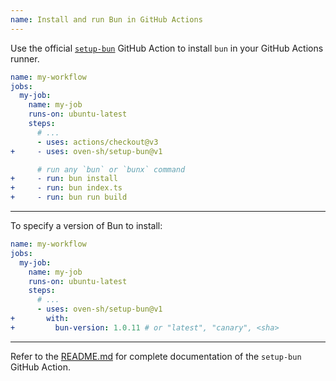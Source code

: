 ```yaml
---
name: Install and run Bun in GitHub Actions
---
```


Use the official [`setup-bun`](https://github.com/oven-sh/setup-bun) GitHub Action to install `bun` in your GitHub Actions runner.

```yaml-diff#workflow.yml
name: my-workflow
jobs:
  my-job:
    name: my-job
    runs-on: ubuntu-latest
    steps:
      # ...
      - uses: actions/checkout@v3
+     - uses: oven-sh/setup-bun@v1

      # run any `bun` or `bunx` command
+     - run: bun install
+     - run: bun index.ts
+     - run: bun run build
```

---

To specify a version of Bun to install:

```yaml-diff#workflow.yml
name: my-workflow
jobs:
  my-job:
    name: my-job
    runs-on: ubuntu-latest
    steps:
      # ...
      - uses: oven-sh/setup-bun@v1
+       with:
+         bun-version: 1.0.11 # or "latest", "canary", <sha>
```

---

Refer to the [README.md](https://github.com/oven-sh/setup-bun) for complete documentation of the `setup-bun` GitHub Action.

